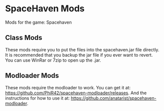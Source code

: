 # SpaceHaven Mods
Mods for the game: Spacehaven
## Class Mods
These mods require you to put the files into the spacehaven.jar file directly. It is recommended that you backup the jar file if you ever want to revert. You can use WinRar or 7zip to open up the .jar.
## Modloader Mods
These mods require the modloader to work. You can get it at: https://github.com/PhiR42/spacehaven-modloader/releases. And the instructions for how to use it at: https://github.com/anatarist/spacehaven-modloader.

